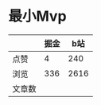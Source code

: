 # 最小Mvp

|        | 掘金 | b站  |
| ------ | ---- | ---- |
| 点赞   | 4    |  240   |
| 浏览   | 336    |  2616    |
| 文章数 |     |     |

